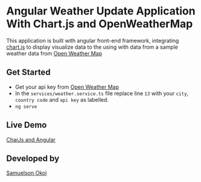 # Angular Weather Update Application With Chart.js and OpenWeatherMap

This application is built with angular front-end framework, integrating [chart.js](https://www.chartjs.org) to display visualize data to the using with data from a sample weather data from [Open Weather Map](https://openweathermap.org)

## Get Started

- Get your api key from [Open Weather Map](https://openweathermap.org)
- In the `services/weather.service.ts` file replace line `13` with your `city`, `country code` and `api key` as labelled.
- `ng serve`

## Live Demo
[CharJs and Angular](https://angular-chartjs.samuelsonokoi.com)

## Developed by

[Samuelson Okoi](https://www.samuelsonokoi.com)